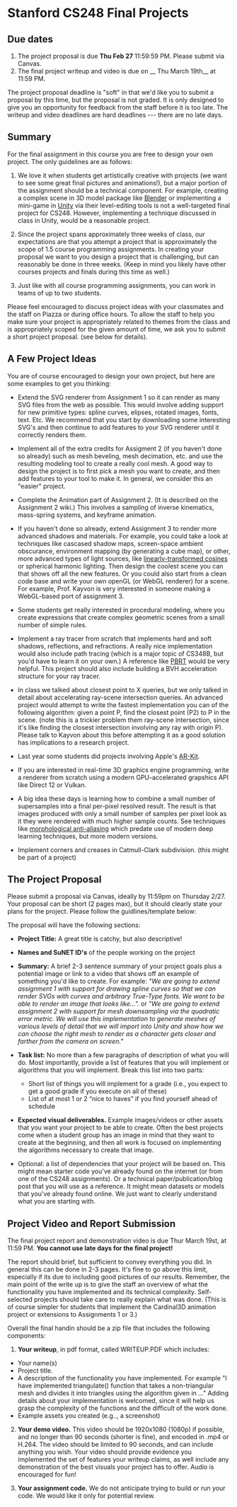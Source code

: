 # Stanford CS248 Final Projects

## Due dates

1. The project proposal is due __Thu Feb 27__ 11:59:59 PM.  Please submit via Canvas. 
2. The final project writeup and video is due on __ Thu March 19th__ at 11:59 PM.

The project proposal deadline is "soft" in that we'd like you to submit a proposal by this time, but the proposal is not graded.  It is only designed to give you an opportunity for feedback from the staff before it is too late. The writeup and video deadlines are hard deadlines --- there are no late days.

## Summary

For the final assignment in this course you are free to design your own project. The only guidelines are as follows:

1. We love it when students get artistically creative with projects (we want to see some great final pictures and animations!), but a major portion of the assignment should be a technical component.  For example, creating a complex scene in 3D model package like [Blender](https://www.blender.org/) or implementing a mini-game in [Unity](https://unity.com/) via their level-editing tools is not a well-targeted final project for CS248.  However, implementing a technique discussed in class in Unity, would be a reasonable project.

2. Since the project spans approximately three weeks of class, our expectations are that you attempt a project that is approximately the scope of 1.5 course programming assignments.  In creating your proposal we want to you design a project that is challenging, but can reasonably be done in three weeks.  (Keep in mind you likely have other courses projects and finals during this time as well.)

3. Just like with all course programming assignments, you can work in teams of up to two students.

Please feel encouraged to discuss project ideas with your classmates and the staff on Piazza or during office hours. To allow the staff to help you make sure your project is appropriately related to themes from the class and is appropriately scoped for the given amount of time, we ask you to submit a short project proposal. (see below for details).

## A Few Project Ideas ##

You are of course encouraged to design your own project, but here are some examples to get you thinking: 

* Extend the SVG renderer from Assignment 1 so it can render as many SVG files from the web as possible.  This would involve adding support for new primitive types: spline curves, elipses, rotated images, fonts, text. Etc.  We recommend that you start by downloading some interesting SVG's and then continue to add features to your SVG renderer until it correctly renders them.

* Implement all of the extra credits for Assigment 2 (if you haven't done so already) such as mesh beveling, mesh decimation, etc. and use the resulting modeling tool to create a really cool mesh.  A good way to design the project is to first pick a mesh you want to create, and then add features to your tool to make it.  In general, we consider this an "easier" project.

* Complete the Animation part of Assignment 2. (It is described on the Assignment 2 wiki.)  This involves a sampling of inverse kinematics, mass-spring systems, and keyframe animation.  

* If you haven't done so already, extend Assignment 3 to render more advanced shadows and materials.  For example, you could take a look at techniques like cascased shadow maps, screen-space ambient obscurance, environment mapping (by generating a cube map), or other, more advanced types of light sources, like [linearly-transformed cosines](https://eheitzresearch.wordpress.com/415-2/) or spherical harmonic lighting.  Then design the coolest scene you can that shows off all the new features.  Or you could also start from a clean code base and write your own openGL (or WebGL renderer) for a scene.  For example, Prof. Kayvon is very interested in someone making a WebGL-based port of assignment 3.

* Some students get really interested in procedural modeling, where you create expressions that create complex geometric scenes from a small number of simple rules.

* Implement a ray tracer from scratch that implements hard and soft shadows, reflections, and refractions.  A really nice implementation would also include path tracing (which is a major topic of CS348B, but you'd have to learn it on your own.)  A reference like [PBRT](https://www.pbrt.org/) would be very helpful.  This project should also include building a BVH acceleration structure for your ray tracer.

* In class we talked about closest point to X queries, but we only talked in detail about accelerating ray-scene intersection queries. An advanced project would attempt to write the fastest implementation you can of the following algorithm: given a point P, find the closest point (P2) to P in the scene.  (note this is a trickier problem them ray-scene intersection, since it's like finding the closest intersection involving any ray with origin P).  Please talk to Kayvon about this before attempting it as a good solution has implications to a research project.

* Last year some students did projects involving Apple's [AR-Kit](https://developer.apple.com/augmented-reality/).

* If you are interested in real-time 3D graphics engine programming, write a renderer from scratch using a modern GPU-accelerated grapshics API like Direct 12 or Vulkan.

* A big idea these days is learning how to combine a small number of supersamples into a final per-pixel resolved result.  The result is that images produced with only a small number of samples per pixel look as it they were rendered with much higher sample counts. See techniques like [morphological anti-aliasing](http://www.iryoku.com/mlaa/) which predate use of modern deep learning techniques, but more modern versions.

* Implement corners and creases in Catmull-Clark subdivision.  (this might be part of a project)


## The Project Proposal ##

Please submit a proposal via Canvas, ideally by 11:59pm on Thursday 2/27.  Your proposal can be short (2 pages max), but it should clearly state your plans for the project.  Please follow the guidlines/template below:

The proposal will have the following sections:

* __Project Title:__  A great title is catchy, but also descriptive!

* __Names and SuNET ID's__ of the people working on the project

* __Summary:__ A brief 2-3 sentence summary of your project goals plus a potential image or link to a video that shows off an example of something you'd like to create. For example: _"We are going to extend assignment 1 with support for drawing spline curves so that we can render SVGs with curves and arbitrary True-Type fonts. We want to be able to render an image that looks like..."._  or _"We are going to extend assignment 2 with support for mesh downsampling via the quadratic error metric.  We will use this implementation to generate meshes of various levels of detail that we will import into Unity and show how we can choose the right mesh to render as a character gets closer and farther from the camera on screen."_ 

* __Task list:__ No more than a few paragraphs of description of what you will do.  Most importantly, provide a list of features that you will implement or algorithms that you will implement.  Break this list into two parts:
  * Short list of things you will implement for a grade  (i.e., you expect to get a good grade if you execute on all of these)
  * List of at most 1 or 2 “nice to haves” if you find yourself ahead of schedule

* __Expected visual deliverables.__ Example images/videos or other assets that you want your project to be able to create.  Often the best projects come when a student group has an image in mind that they want to create at the beginning, and then all work is focused on implementing the algorithms necessary to create that image.

* Optional: a list of dependencies that your project will be based on.  This might mean starter code you've already found on the internet (or from one of the CS248 assignments).  Or a technical paper/publication/blog post that you will use as a reference.  It might mean datasets or models that you've already found online.  We just want to clearly understand what you are starting with.  

## Project Video and Report Submission 

The final project report and demonstration video is due Thur March 19st, at 11:59 PM.  **You cannot use late days for the final project!** 

The report should brief, but sufficient to convey everything you did.  In general this can be done in 2-3 pages. It's fine to go above this limit, especially if its due to including good pictures of our results. Remember, the main point of the write up is to give the staff an overview of what the functionality you have implemented and its technical complexity.  Self-selected projects should take care to really explain what was done. (This is of course simpler for students that implement the Cardinal3D animation project or extensions to Assignments 1 or 3.)

Overall the final handin should be a zip file that includes the following components:

1. __Your writeup__, in pdf format, called WRITEUP.PDF which includes:
 * Your name(s)
 * Project title. 
 * A description of the functionality you have implemented. For example "I have implemented triangulate() function that takes a non-triangular mesh and divides it into triangles using the algorithm given in ..." Adding details about your implementation is welcomed, since it will help us grasp the complexity of the functions and the difficult of the work done. 
 * Example assets you created (e.g.., a screenshot)

2. __Your demo video.__ This video should be 1920x1080 (1080p) if possible, and no longer than 90 seconds (shorter is fine), and encoded in .mp4 or H.264. The video should be limited to 90 seconds, and can include anything you wish.  Your video should provide evidence you implemented the set of features your writeup claims, as well include any demonstration of the best visuals your project has to offer.  Audio is encouraged for fun!

3. __Your assignment code.__  We do not anticipate trying to build or run your code.  We would like it only for potential review.
